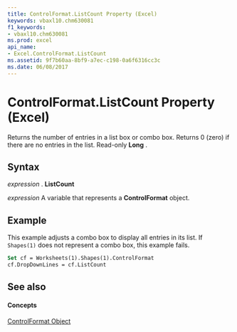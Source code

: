 ```yaml
---
title: ControlFormat.ListCount Property (Excel)
keywords: vbaxl10.chm630081
f1_keywords:
- vbaxl10.chm630081
ms.prod: excel
api_name:
- Excel.ControlFormat.ListCount
ms.assetid: 9f7b60aa-8bf9-a7ec-c198-0a6f6316cc3c
ms.date: 06/08/2017
---
```



# ControlFormat.ListCount Property (Excel)

Returns the number of entries in a list box or combo box. Returns 0 (zero) if there are no entries in the list. Read-only  **Long** .


## Syntax

 _expression_ . **ListCount**

 _expression_ A variable that represents a **ControlFormat** object.


## Example

This example adjusts a combo box to display all entries in its list. If  `Shapes(1)` does not represent a combo box, this example fails.


```vb
Set cf = Worksheets(1).Shapes(1).ControlFormat 
cf.DropDownLines = cf.ListCount
```


## See also


#### Concepts


[ControlFormat Object](Excel.ControlFormat.md)

